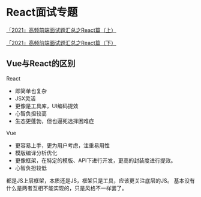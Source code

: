 # React面试专题

[「2021」高频前端面试题汇总之React篇（上）](https://juejin.cn/post/6941546135827775525#heading-60)

[「2021」高频前端面试题汇总之React篇（下）](https://juejin.cn/post/6940942549305524238#heading-51)


## Vue与React的区别
React
- 即简单也复杂
- JSX灵活
- 更像是工具库，UI编码提效
- 心智负担较高
- 生态更蓬勃，但也逼死选择困难症


Vue
- 更容易上手，更为用户考虑，注重易用性
- 模版编译分析优化
- 更像框架，在特定的模版、API下进行开发，更高的封装度进行提效。
- 心智负担较低

都是JS上层框架，本质还是JS，框架只是工具，应该更关注底层的JS。
基本没有什么是两者互相不能实现的，只是风格不一样罢了。

